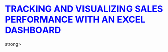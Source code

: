 <h1 style="color: blue;"><strong></strong>TRACKING AND VISUALIZING SALES PERFORMANCE WITH AN EXCEL DASHBOARD</h1>strong></h1>

